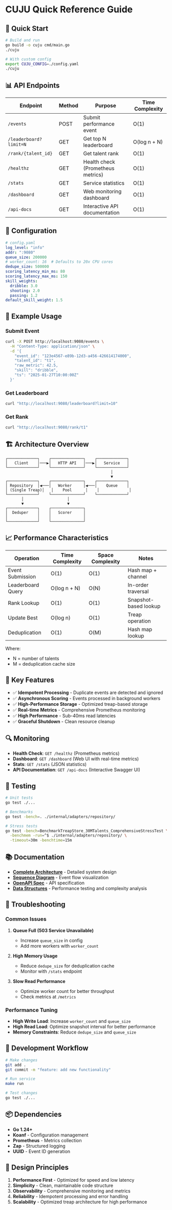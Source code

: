 # CUJU Quick Reference Guide

## 🚀 Quick Start

```bash
# Build and run
go build -o cuju cmd/main.go
./cuju

# With custom config
export CUJU_CONFIG=./config.yaml
./cuju
```

## 📊 API Endpoints

| Endpoint | Method | Purpose | Time Complexity |
|----------|--------|---------|-----------------|
| `/events` | POST | Submit performance event | O(1) |
| `/leaderboard?limit=N` | GET | Get top N leaderboard | O(log n + N) |
| `/rank/{talent_id}` | GET | Get talent rank | O(1) |
| `/healthz` | GET | Health check (Prometheus metrics) | O(1) |
| `/stats` | GET | Service statistics | O(1) |
| `/dashboard` | GET | Web monitoring dashboard | O(1) |
| `/api-docs` | GET | Interactive API documentation | O(1) |

## 🔧 Configuration

```yaml
# config.yaml
log_level: "info"
addr: ":9080"
queue_size: 200000
# worker_count: 16  # Defaults to 20x CPU cores
dedupe_size: 500000
scoring_latency_min_ms: 80
scoring_latency_max_ms: 150
skill_weights:
  dribble: 3.0
  shooting: 2.0
  passing: 1.2
default_skill_weight: 1.5
```

## 📝 Example Usage

### Submit Event
```bash
curl -X POST http://localhost:9080/events \
  -H "Content-Type: application/json" \
  -d '{
    "event_id": "123e4567-e89b-12d3-a456-426614174000",
    "talent_id": "t1",
    "raw_metric": 42.5,
    "skill": "dribble",
    "ts": "2025-01-27T10:00:00Z"
  }'
```

### Get Leaderboard
```bash
curl "http://localhost:9080/leaderboard?limit=10"
```

### Get Rank
```bash
curl "http://localhost:9080/rank/t1"
```

## 🏗️ Architecture Overview

```
┌─────────────┐    ┌──────────────┐    ┌─────────────┐
│   Client    │───▶│   HTTP API   │───▶│   Service   │
└─────────────┘    └──────────────┘    └─────────────┘
                                              │
                                              ▼
┌─────────────┐    ┌──────────────┐    ┌─────────────┐
│ Repository  │◀───│   Worker     │◀───│    Queue    │
│ (Single Treap)│   │    Pool      │    │             │
└─────────────┘    └──────────────┘    └─────────────┘
       │                   │
       ▼                   ▼
┌─────────────┐    ┌──────────────┐
│  Deduper    │    │   Scorer     │
│             │    │              │
└─────────────┘    └──────────────┘
```

## 📈 Performance Characteristics

| Operation | Time Complexity | Space Complexity | Notes |
|-----------|----------------|------------------|-------|
| Event Submission | O(1) | O(1) | Hash map + channel |
| Leaderboard Query | O(log n + N) | O(N) | In-order traversal |
| Rank Lookup | O(1) | O(1) | Snapshot-based lookup |
| Update Best | O(log n) | O(1) | Treap operation |
| Deduplication | O(1) | O(M) | Hash map lookup |

Where:
- N = number of talents
- M = deduplication cache size

## 🎯 Key Features

- ✅ **Idempotent Processing** - Duplicate events are detected and ignored
- ✅ **Asynchronous Scoring** - Events processed in background workers
- ✅ **High-Performance Storage** - Optimized treap-based storage
- ✅ **Real-time Metrics** - Comprehensive Prometheus monitoring
- ✅ **High Performance** - Sub-40ms read latencies
- ✅ **Graceful Shutdown** - Clean resource cleanup

## 🔍 Monitoring

- **Health Check**: `GET /healthz` (Prometheus metrics)
- **Dashboard**: `GET /dashboard` (Web UI with real-time metrics)
- **Stats**: `GET /stats` (JSON statistics)
- **API Documentation**: `GET /api-docs` (Interactive Swagger UI)

## 🧪 Testing

```bash
# Unit tests
go test ./...

# Benchmarks
go test -bench=. ./internal/adapters/repository/

# Stress tests
go test -bench=BenchmarkTreapStore_30MTalents_ComprehensiveStressTest \
  -benchmem -run=^$ ./internal/adapters/repository/ \
  -timeout=30m -benchtime=15m
```

## 📚 Documentation

- **[Complete Architecture](ARCHITECTURE.md)** - Detailed system design
- **[Sequence Diagram](SEQUENCE_DIAGRAM.md)** - Event flow visualization
- **[OpenAPI Spec](openapi.yaml)** - API specification
- **[Data Structures](DATA_STRUCTURES.md)** - Performance testing and complexity analysis

## 🚨 Troubleshooting

### Common Issues

1. **Queue Full (503 Service Unavailable)**
   - Increase `queue_size` in config
   - Add more workers with `worker_count`

2. **High Memory Usage**
   - Reduce `dedupe_size` for deduplication cache
   - Monitor with `/stats` endpoint

3. **Slow Read Performance**
   - Optimize worker count for better throughput
   - Check metrics at `/metrics`

### Performance Tuning

- **High Write Load**: Increase `worker_count` and `queue_size`
- **High Read Load**: Optimize snapshot interval for better performance
- **Memory Constraints**: Reduce `dedupe_size` and `queue_size`

## 🔄 Development Workflow

```bash
# Make changes
git add .
git commit -m "feature: add new functionality"

# Run service
make run

# Test changes
go test ./...
```

## 📦 Dependencies

- **Go 1.24+**
- **Koanf** - Configuration management
- **Prometheus** - Metrics collection
- **Zap** - Structured logging
- **UUID** - Event ID generation

## 🎯 Design Principles

1. **Performance First** - Optimized for speed and low latency
2. **Simplicity** - Clean, maintainable code structure
3. **Observability** - Comprehensive monitoring and metrics
4. **Reliability** - Idempotent processing and error handling
5. **Scalability** - Optimized treap architecture for high performance
